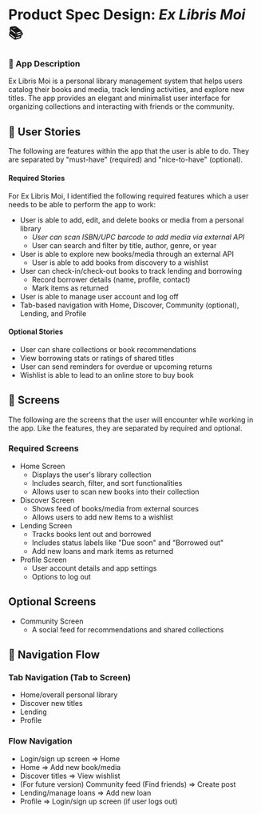 # Product Spec Design: *Ex Libris Moi* 📚

### 📲 App Description

Ex Libris Moi is a personal library management system that helps users catalog their books and media, track lending activities, and explore new titles. The app provides an elegant and minimalist user interface for organizing collections and interacting with friends or the community.

## 🧾 User Stories

The following are features within the app that the user is able to do. They are separated by "must-have" (required) and "nice-to-have" (optional).

#### Required Stories

For Ex Libris Moi, I identified the following required features which a user needs to be able to perform the app to work:

- User is able to add, edit, and delete books or media from a personal library
    - *User can scan ISBN/UPC barcode to add media via external API*
    - User can search and filter by title, author, genre, or year
- User is able to explore new books/media through an external API
    - User is able to add books from discovery to a wishlist
- User can check-in/check-out books to track lending and borrowing
    - Record borrower details (name, profile, contact)
    - Mark items as returned
- User is able to manage user account and log off
- Tab-based navigation with Home, Discover, Community (optional), Lending, and Profile

#### Optional Stories
- User can share collections or book recommendations
- View borrowing stats or ratings of shared titles
- User can send reminders for overdue or upcoming returns
- Wishlist is able to lead to an online store to buy book

## 🤳 Screens

The following are the screens that the user will encounter while working in the app. Like the features, they are separated by required and optional.

### Required Screens

- Home Screen
    - Displays the user's library collection
    - Includes search, filter, and sort functionalities
    - Allows user to scan new books into their collection
- Discover Screen
    - Shows feed of books/media from external sources
    - Allows users to add new items to a wishlist 
- Lending Screen
    - Tracks books lent out and borrowed
    - Includes status labels like "Due soon" and "Borrowed out"
    - Add new loans and mark items as returned
- Profile Screen
    - User account details and app settings
    - Options to log out
 
## Optional Screens

- Community Screen
    - A social feed for recommendations and shared collections
 
## 🔄️ Navigation Flow

### Tab Navigation (Tab to Screen)

- Home/overall personal library
- Discover new titles
- Lending
- Profile

### Flow Navigation

- Login/sign up screen => Home
- Home => Add new book/media
- Discover titles => View wishlist
- (For future version) Community feed (Find friends) => Create post
- Lending/manage loans => Add new loan
- Profile => Login/sign up screen (if user logs out)
